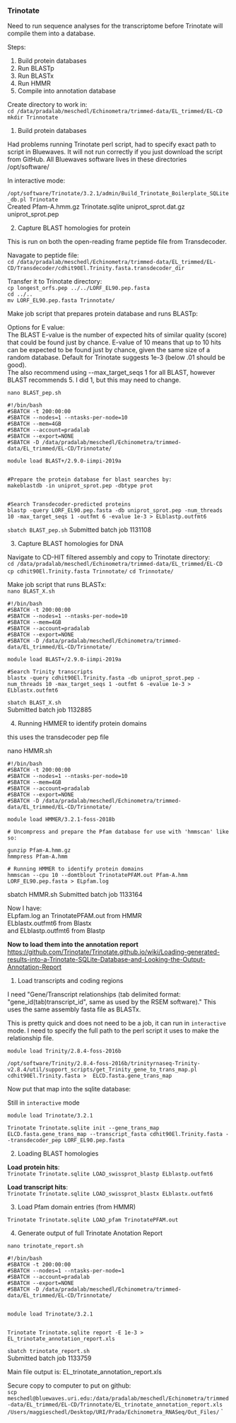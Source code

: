 ### Trinotate

Need to run sequence analyses for the transcriptome before Trinotate will compile them into a database.

Steps:
1. Build protein databases
2. Run BLASTp
3. Run BLASTx
4. Run HMMR
5. Compile into annotation database

Create directory to work in:  
 `cd /data/pradalab/meschedl/Echinometra/trimmed-data/EL_trimmed/EL-CD`  
`mkdir Trinnotate`

1. Build protein databases

Had problems running Trinotate perl script, had to specify exact path to script in Bluewaves. It will not run correctly if you just download the script from GitHub. All Bluewaves software lives in these directories /opt/software/

In interactive mode:  

`/opt/software/Trinotate/3.2.1/admin/Build_Trinotate_Boilerplate_SQLite_db.pl Trinotate`  
Created Pfam-A.hmm.gz  Trinotate.sqlite  uniprot_sprot.dat.gz  uniprot_sprot.pep

2. Capture BLAST homologies for protein

This is run on both the open-reading frame peptide file from Transdecoder.

Navagate to peptide file:  
`cd /data/pradalab/meschedl/Echinometra/trimmed-data/EL_trimmed/EL-CD/Transdecoder/cdhit90El.Trinity.fasta.transdecoder_dir`


Transfer it to Trinotate directory:  
`cp longest_orfs.pep ../../LORF_EL90.pep.fasta`  
`cd ../..`  
`mv LORF_EL90.pep.fasta Trinnotate/`  


Make job script that prepares protein database and runs BLASTp:  

Options for E value:  
The BLAST E-value is the number of expected hits of similar quality (score) that could be found just by chance.
E-value of 10 means that up to 10 hits can be expected to be found just by chance, given the same size of a random database. Default for Trinotate suggests 1e-3 (below .01 should be good).  
The also recommend using --max_target_seqs 1 for all BLAST, however BLAST recommends 5. I did 1, but this may need to change.


`nano BLAST_pep.sh`
 ```
#!/bin/bash
#SBATCH -t 200:00:00
#SBATCH --nodes=1 --ntasks-per-node=10
#SBATCH --mem=4GB
#SBATCH --account=pradalab
#SBATCH --export=NONE
#SBATCH -D /data/pradalab/meschedl/Echinometra/trimmed-data/EL_trimmed/EL-CD/Trinnotate/

module load BLAST+/2.9.0-iimpi-2019a


#Prepare the protein database for blast searches by:  
makeblastdb -in uniprot_sprot.pep -dbtype prot


#Search Transdecoder-predicted proteins  
blastp -query LORF_EL90.pep.fasta -db uniprot_sprot.pep -num_threads 10 -max_target_seqs 1 -outfmt 6 -evalue 1e-3 > ELblastp.outfmt6
```
`sbatch BLAST_pep.sh`
Submitted batch job 1131108

3. Capture BLAST homologies for DNA

Navigate to CD-HIT filtered assembly and copy to Trinotate directory:  
`cd /data/pradalab/meschedl/Echinometra/trimmed-data/EL_trimmed/EL-CD`  
`cp cdhit90El.Trinity.fasta Trinnotate/`
`cd Trinnotate/`

Make job script that runs BLASTx:   
`nano BLAST_X.sh`
```
#!/bin/bash
#SBATCH -t 200:00:00
#SBATCH --nodes=1 --ntasks-per-node=10
#SBATCH --mem=4GB
#SBATCH --account=pradalab
#SBATCH --export=NONE
#SBATCH -D /data/pradalab/meschedl/Echinometra/trimmed-data/EL_trimmed/EL-CD/Trinnotate/

module load BLAST+/2.9.0-iimpi-2019a

#Search Trinity transcripts
blastx -query cdhit90El.Trinity.fasta -db uniprot_sprot.pep -num_threads 10 -max_target_seqs 1 -outfmt 6 -evalue 1e-3 > ELblastx.outfmt6
```
`sbatch BLAST_X.sh`  
Submitted batch job 1132885

4. Running HMMER to identify protein domains

this uses the transdecoder pep file

nano HMMR.sh
 ```
#!/bin/bash
#SBATCH -t 200:00:00
#SBATCH --nodes=1 --ntasks-per-node=10
#SBATCH --mem=4GB
#SBATCH --account=pradalab
#SBATCH --export=NONE
#SBATCH -D /data/pradalab/meschedl/Echinometra/trimmed-data/EL_trimmed/EL-CD/Trinnotate/

module load HMMER/3.2.1-foss-2018b

# Uncompress and prepare the Pfam database for use with 'hmmscan' like so:

gunzip Pfam-A.hmm.gz
hmmpress Pfam-A.hmm

# Running HMMER to identify protein domains
hmmscan --cpu 10 --domtblout TrinotatePFAM.out Pfam-A.hmm LORF_EL90.pep.fasta > ELpfam.log
```
sbatch HMMR.sh
Submitted batch job 1133164


Now  I have:   
 ELpfam.log an TrinotatePFAM.out from HMMR  
 ELblastx.outfmt6 from Blastx  
 and ELblastp.outfmt6 from Blastp  

 **Now to load them into the annotation report**  
 https://github.com/Trinotate/Trinotate.github.io/wiki/Loading-generated-results-into-a-Trinotate-SQLite-Database-and-Looking-the-Output-Annotation-Report

 1. Load transcripts and coding regions

 I need "Gene/Transcript relationships (tab delimited format: "gene_id(tab)transcript_id", same as used by the RSEM software)." This uses the same assembly fasta file as BLASTx.  

This is pretty quick and does not need to be a job, it can run in `interactive` mode. I need to specify the full path to the perl script it uses to make the relationship file.


`module load Trinity/2.8.4-foss-2016b`

`/opt/software/Trinity/2.8.4-foss-2016b/trinityrnaseq-Trinity-v2.8.4/util/support_scripts/get_Trinity_gene_to_trans_map.pl cdhit90El.Trinity.fasta >  ELCD.fasta.gene_trans_map`


Now put that map into the sqlite database:

Still in `interactive` mode

`module load Trinotate/3.2.1`

`Trinotate Trinotate.sqlite init --gene_trans_map ELCD.fasta.gene_trans_map --transcript_fasta cdhit90El.Trinity.fasta --transdecoder_pep LORF_EL90.pep.fasta`


2. Loading BLAST homologies

**Load protein hits**:  
`Trinotate Trinotate.sqlite LOAD_swissprot_blastp ELblastp.outfmt6`


**Load transcript hits**:   
`Trinotate Trinotate.sqlite LOAD_swissprot_blastx ELblastx.outfmt6`     


3. Load Pfam domain entries (from HMMR)

`Trinotate Trinotate.sqlite LOAD_pfam TrinotatePFAM.out`



4. Generate output of full Trinotate Anotation Report


`nano trinotate_report.sh`
```
#!/bin/bash
#SBATCH -t 200:00:00
#SBATCH --nodes=1 --ntasks-per-node=1
#SBATCH --account=pradalab
#SBATCH --export=NONE
#SBATCH -D /data/pradalab/meschedl/Echinometra/trimmed-data/EL_trimmed/EL-CD/Trinnotate/


module load Trinotate/3.2.1


Trinotate Trinotate.sqlite report -E 1e-3 > EL_trinotate_annotation_report.xls
```
`sbatch trinotate_report.sh`  
Submitted batch job 1133759

Main file output is: EL_trinotate_annotation_report.xls



Secure copy to computer to put on github:  
`scp meschedl@bluewaves.uri.edu:/data/pradalab/meschedl/Echinometra/trimmed-data/EL_trimmed/EL-CD/Trinnotate/EL_trinotate_annotation_report.xls /Users/maggieschedl/Desktop/URI/Prada/Echinometra_RNASeq/Out_Files/`
`
